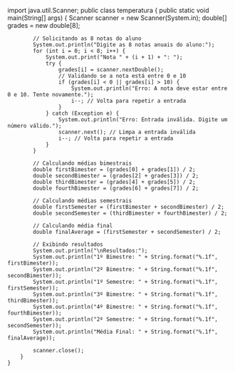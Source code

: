 import java.util.Scanner;
public class temperatura {
        public static void main(String[] args) {
            Scanner scanner = new Scanner(System.in);
            double[] grades = new double[8];

            // Solicitando as 8 notas do aluno
            System.out.println("Digite as 8 notas anuais do aluno:");
            for (int i = 0; i < 8; i++) {
                System.out.print("Nota " + (i + 1) + ": ");
                try {
                    grades[i] = scanner.nextDouble();
                    // Validando se a nota está entre 0 e 10
                    if (grades[i] < 0 || grades[i] > 10) {
                        System.out.println("Erro: A nota deve estar entre 0 e 10. Tente novamente.");
                        i--; // Volta para repetir a entrada
                    }
                } catch (Exception e) {
                    System.out.println("Erro: Entrada inválida. Digite um número válido.");
                    scanner.next(); // Limpa a entrada inválida
                    i--; // Volta para repetir a entrada
                }
            }

            // Calculando médias bimestrais
            double firstBimester = (grades[0] + grades[1]) / 2;
            double secondBimester = (grades[2] + grades[3]) / 2;
            double thirdBimester = (grades[4] + grades[5]) / 2;
            double fourthBimester = (grades[6] + grades[7]) / 2;

            // Calculando médias semestrais
            double firstSemester = (firstBimester + secondBimester) / 2;
            double secondSemester = (thirdBimester + fourthBimester) / 2;

            // Calculando média final
            double finalAverage = (firstSemester + secondSemester) / 2;

            // Exibindo resultados
            System.out.println("\nResultados:");
            System.out.println("1º Bimestre: " + String.format("%.1f", firstBimester));
            System.out.println("2º Bimestre: " + String.format("%.1f", secondBimester));
            System.out.println("1º Semestre: " + String.format("%.1f", firstSemester));
            System.out.println("3º Bimestre: " + String.format("%.1f", thirdBimester));
            System.out.println("4º Bimestre: " + String.format("%.1f", fourthBimester));
            System.out.println("2º Semestre: " + String.format("%.1f", secondSemester));
            System.out.println("Média Final: " + String.format("%.1f", finalAverage));

            scanner.close();
        }
    }
